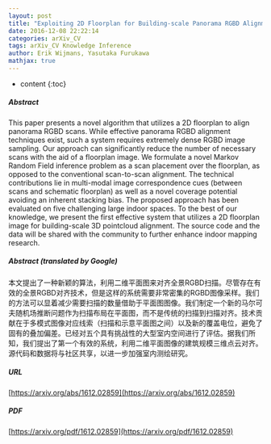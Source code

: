 ```yaml
---
layout: post
title: "Exploiting 2D Floorplan for Building-scale Panorama RGBD Alignment"
date: 2016-12-08 22:22:14
categories: arXiv_CV
tags: arXiv_CV Knowledge Inference
author: Erik Wijmans, Yasutaka Furukawa
mathjax: true
---
```


* content
{:toc}

##### Abstract
This paper presents a novel algorithm that utilizes a 2D floorplan to align panorama RGBD scans. While effective panorama RGBD alignment techniques exist, such a system requires extremely dense RGBD image sampling. Our approach can significantly reduce the number of necessary scans with the aid of a floorplan image. We formulate a novel Markov Random Field inference problem as a scan placement over the floorplan, as opposed to the conventional scan-to-scan alignment. The technical contributions lie in multi-modal image correspondence cues (between scans and schematic floorplan) as well as a novel coverage potential avoiding an inherent stacking bias. The proposed approach has been evaluated on five challenging large indoor spaces. To the best of our knowledge, we present the first effective system that utilizes a 2D floorplan image for building-scale 3D pointcloud alignment. The source code and the data will be shared with the community to further enhance indoor mapping research.

##### Abstract (translated by Google)
本文提出了一种新颖的算法，利用二维平面图来对齐全景RGBD扫描。尽管存在有效的全景RGBD对齐技术，但是这样的系统需要非常密集的RGBD图像采样。我们的方法可以显着减少需要扫描的数量借助于平面图图像。我们制定一个新的马尔可夫随机场推断问题作为扫描布局在平面图，而不是传统的扫描到扫描对齐。技术贡献在于多模式图像对应线索（扫描和示意平面图之间）以及新的覆盖电位，避免了固有的叠加偏差。已经对五个具有挑战性的大型室内空间进行了评估。据我们所知，我们提出了第一个有效的系统，利用二维平面图像的建筑规模三维点云对齐。源代码和数据将与社区共享，以进一步加强室内测绘研究。

##### URL
[https://arxiv.org/abs/1612.02859](https://arxiv.org/abs/1612.02859)

##### PDF
[https://arxiv.org/pdf/1612.02859](https://arxiv.org/pdf/1612.02859)

